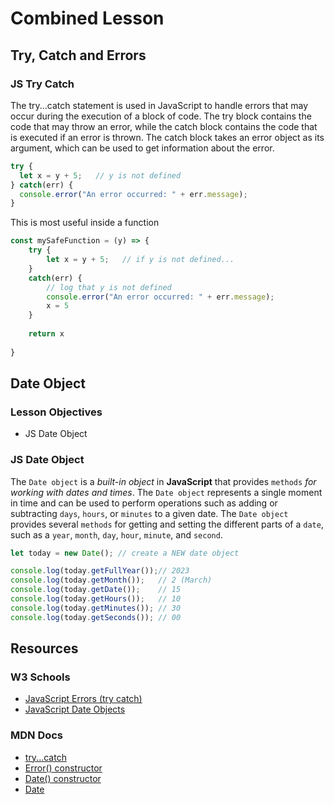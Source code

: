 # Combined Lesson

## Try, Catch and Errors

### JS Try Catch

The try...catch statement is used in JavaScript to handle errors that may occur during the execution of a block of code. The try block contains the code that may throw an error, while the catch block contains the code that is executed if an error is thrown. The catch block takes an error object as its argument, which can be used to get information about the error.

```js
try {
  let x = y + 5;   // y is not defined
} catch(err) {
  console.error("An error occurred: " + err.message);
}
```

This is most useful inside a function

```js
const mySafeFunction = (y) => {
    try {
        let x = y + 5;   // if y is not defined...
    }
    catch(err) {
        // log that y is not defined
        console.error("An error occurred: " + err.message);
        x = 5
    }
    
    return x
    
}
```

## Date Object

### Lesson Objectives

- JS Date Object

### JS Date Object

The `Date object` is a *built-in object* in **JavaScript** that provides `methods` *for working with dates and times*. The `Date object` represents a single moment in time and can be used to perform operations such as adding or subtracting `days`, `hours`, or `minutes` to a given date. The `Date object` provides several `methods` for getting and setting the different parts of a `date`, such as a `year`, `month`, `day`, `hour`, `minute`, and `second`.

```js
let today = new Date(); // create a NEW date object

console.log(today.getFullYear());// 2023
console.log(today.getMonth());   // 2 (March)
console.log(today.getDate());    // 15
console.log(today.getHours());   // 10
console.log(today.getMinutes()); // 30
console.log(today.getSeconds()); // 00
```

## Resources

### W3 Schools

- [JavaScript Errors (try catch)](https://www.w3schools.com/js/js_errors.asp)
- [JavaScript Date Objects](https://www.w3schools.com/js/js_dates.asp)

### MDN Docs

- [try...catch](https://developer.mozilla.org/en-US/docs/Web/JavaScript/Reference/Statements/try...catch)
- [Error() constructor](https://developer.mozilla.org/en-US/docs/Web/JavaScript/Reference/Global_Objects/Error/Error)
- [Date() constructor](https://developer.mozilla.org/en-US/docs/Web/JavaScript/Reference/Global_Objects/Date/Date)
- [Date](https://developer.mozilla.org/en-US/docs/Web/JavaScript/Reference/Global_Objects/Date)
